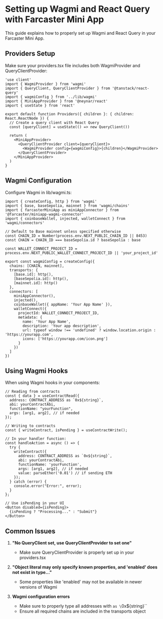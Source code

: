 # Setting up Wagmi and React Query with Farcaster Mini App

This guide explains how to properly set up Wagmi and React Query in your Farcaster Mini App.

## Providers Setup

Make sure your providers.tsx file includes both WagmiProvider and QueryClientProvider:

```tsx
'use client'
import { WagmiProvider } from 'wagmi'
import { QueryClient, QueryClientProvider } from '@tanstack/react-query'
import { wagmiConfig } from '../lib/wagmi'
import { MiniAppProvider } from '@neynar/react'
import { useState } from 'react'

export default function Providers({ children }: { children: React.ReactNode }) {
  // Create a query client with React Query
  const [queryClient] = useState(() => new QueryClient())

  return (
    <MiniAppProvider>
      <QueryClientProvider client={queryClient}>
        <WagmiProvider config={wagmiConfig}>{children}</WagmiProvider>
      </QueryClientProvider>
    </MiniAppProvider>
  )
}
```

## Wagmi Configuration

Configure Wagmi in lib/wagmi.ts:

```tsx
import { createConfig, http } from 'wagmi'
import { base, baseSepolia, mainnet } from 'wagmi/chains'
import { farcasterMiniApp as miniAppConnector } from '@farcaster/miniapp-wagmi-connector'
import { coinbaseWallet, injected, walletConnect } from 'wagmi/connectors'

// Default to Base mainnet unless specified otherwise
const CHAIN_ID = Number(process.env.NEXT_PUBLIC_CHAIN_ID || 8453)
const CHAIN = CHAIN_ID === baseSepolia.id ? baseSepolia : base

const WALLET_CONNECT_PROJECT_ID = process.env.NEXT_PUBLIC_WALLET_CONNECT_PROJECT_ID || 'your_project_id'

export const wagmiConfig = createConfig({
  chains: [CHAIN, mainnet],
  transports: {
    [base.id]: http(),
    [baseSepolia.id]: http(),
    [mainnet.id]: http()
  },
  connectors: [
    miniAppConnector(),
    injected(),
    coinbaseWallet({ appName: 'Your App Name' }),
    walletConnect({ 
      projectId: WALLET_CONNECT_PROJECT_ID,
      metadata: {
        name: 'Your App Name',
        description: 'Your app description',
        url: typeof window !== 'undefined' ? window.location.origin : 'https://yourapp.com',
        icons: ['https://yourapp.com/icon.png']
      }
    })
  ]
})
```

## Using Wagmi Hooks

When using Wagmi hooks in your components:

```tsx
// Reading from contracts
const { data } = useContractRead({
  address: CONTRACT_ADDRESS as `0x${string}`,
  abi: yourContractAbi,
  functionName: "yourFunction",
  args: [arg1, arg2], // if needed
});

// Writing to contracts
const { writeContract, isPending } = useContractWrite();

// In your handler function:
const handleAction = async () => {
  try {
    writeContract({
      address: CONTRACT_ADDRESS as `0x${string}`,
      abi: yourContractAbi,
      functionName: 'yourFunction',
      args: [arg1, arg2], // if needed
      value: parseEther('0.01') // if sending ETH
    });
  } catch (error) {
    console.error("Error:", error);
  }
};

// Use isPending in your UI
<Button disabled={isPending}>
  {isPending ? "Processing..." : "Submit"}
</Button>
```

## Common Issues

1. **"No QueryClient set, use QueryClientProvider to set one"**
   - Make sure QueryClientProvider is properly set up in your providers.tsx

2. **"Object literal may only specify known properties, and 'enabled' does not exist in type..."**
   - Some properties like 'enabled' may not be available in newer versions of Wagmi

3. **Wagmi configuration errors**
   - Make sure to properly type all addresses with `as \`0x${string}\`` 
   - Ensure all required chains are included in the transports object
